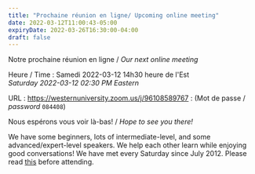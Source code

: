 ```yaml
---
title: "Prochaine réunion en ligne/ Upcoming online meeting"
date: 2022-03-12T11:00:43-05:00
expiryDate: 2022-03-26T16:30:00-04:00
draft: false
---
```


Notre prochaine réunion en ligne / _Our next online meeting_

Heure / Time
: Samedi 2022-03-12 14h30 heure de l'Est  
  _Saturday 2022-03-12 02:30 PM Eastern_

URL
: https://westernuniversity.zoom.us/j/96108589767
:  (Mot de passe / _password_ `084408`)
<!--more-->



Nous espérons vous voir là-bas! / _Hope to see you there!_

We have some beginners, lots of intermediate-level, and some advanced/expert-level speakers. We help each other learn while enjoying good conversations! We have met every Saturday since July 2012. Please read [this](/about/) before attending.
